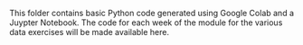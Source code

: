 This folder contains basic Python code generated using Google Colab and a Juypter Notebook. The code for each week of the module for the various data exercises will be made available here.
